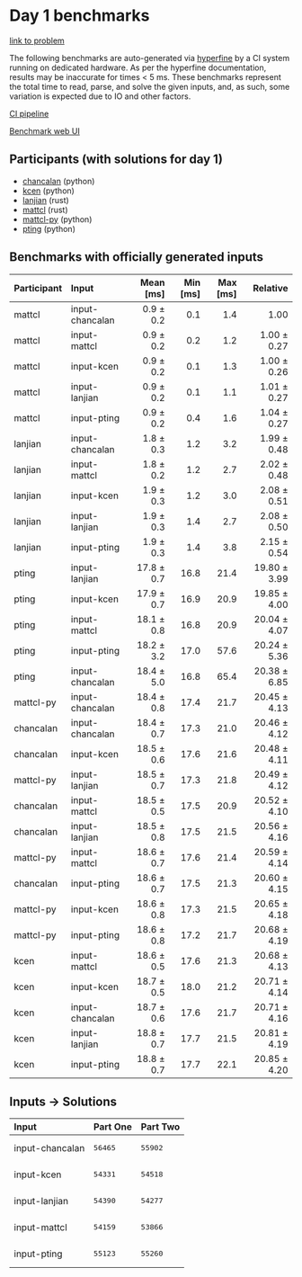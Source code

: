 # Day 1 benchmarks

[link to problem](https://adventofcode.com/2023/day/1)

The following benchmarks are auto-generated via
[hyperfine](https://github.com/sharkdp/hyperfine) by a CI system running on
dedicated hardware. As per the hyperfine documentation, results may be
inaccurate for times < 5 ms. These benchmarks represent the total time to read,
parse, and solve the given inputs, and, as such, some variation is expected due
to IO and other factors.

[CI pipeline](http://ci.papercode.net:8080/teams/main/pipelines/aoc2023)

[Benchmark web UI](https://aoc.ancalagon.black)


## Participants (with solutions for day 1)

- [chancalan](https://github.com/chancalan/aoc2023) (python)
- [kcen](https://github.com/kcen/aoc2023) (python)
- [lanjian](https://github.com/lanjian/aoc-2023) (rust)
- [mattcl](https://github.com/mattcl/aoc2023) (rust)
- [mattcl-py](https://github.com/mattcl/aoc2023-py) (python)
- [pting](https://github.com/pting/aoc2023) (python)


## Benchmarks with officially generated inputs

| Participant | Input | Mean [ms] | Min [ms] | Max [ms] | Relative |
|:---|:---|---:|---:|---:|---:|
| mattcl | input-chancalan | 0.9 ± 0.2 | 0.1 | 1.4 | 1.00 |
| mattcl | input-mattcl | 0.9 ± 0.2 | 0.2 | 1.2 | 1.00 ± 0.27 |
| mattcl | input-kcen | 0.9 ± 0.2 | 0.1 | 1.3 | 1.00 ± 0.26 |
| mattcl | input-lanjian | 0.9 ± 0.2 | 0.1 | 1.1 | 1.01 ± 0.27 |
| mattcl | input-pting | 0.9 ± 0.2 | 0.4 | 1.6 | 1.04 ± 0.27 |
| lanjian | input-chancalan | 1.8 ± 0.3 | 1.2 | 3.2 | 1.99 ± 0.48 |
| lanjian | input-mattcl | 1.8 ± 0.2 | 1.2 | 2.7 | 2.02 ± 0.48 |
| lanjian | input-kcen | 1.9 ± 0.3 | 1.2 | 3.0 | 2.08 ± 0.51 |
| lanjian | input-lanjian | 1.9 ± 0.3 | 1.4 | 2.7 | 2.08 ± 0.50 |
| lanjian | input-pting | 1.9 ± 0.3 | 1.4 | 3.8 | 2.15 ± 0.54 |
| pting | input-lanjian | 17.8 ± 0.7 | 16.8 | 21.4 | 19.80 ± 3.99 |
| pting | input-kcen | 17.9 ± 0.7 | 16.9 | 20.9 | 19.85 ± 4.00 |
| pting | input-mattcl | 18.1 ± 0.8 | 16.8 | 20.9 | 20.04 ± 4.07 |
| pting | input-pting | 18.2 ± 3.2 | 17.0 | 57.6 | 20.24 ± 5.36 |
| pting | input-chancalan | 18.4 ± 5.0 | 16.8 | 65.4 | 20.38 ± 6.85 |
| mattcl-py | input-chancalan | 18.4 ± 0.8 | 17.4 | 21.7 | 20.45 ± 4.13 |
| chancalan | input-chancalan | 18.4 ± 0.7 | 17.3 | 21.0 | 20.46 ± 4.12 |
| chancalan | input-kcen | 18.5 ± 0.6 | 17.6 | 21.6 | 20.48 ± 4.11 |
| mattcl-py | input-lanjian | 18.5 ± 0.7 | 17.3 | 21.8 | 20.49 ± 4.12 |
| chancalan | input-mattcl | 18.5 ± 0.5 | 17.5 | 20.9 | 20.52 ± 4.10 |
| chancalan | input-lanjian | 18.5 ± 0.8 | 17.5 | 21.5 | 20.56 ± 4.16 |
| mattcl-py | input-mattcl | 18.6 ± 0.7 | 17.6 | 21.4 | 20.59 ± 4.14 |
| chancalan | input-pting | 18.6 ± 0.7 | 17.5 | 21.3 | 20.60 ± 4.15 |
| mattcl-py | input-kcen | 18.6 ± 0.8 | 17.3 | 21.5 | 20.65 ± 4.18 |
| mattcl-py | input-pting | 18.6 ± 0.8 | 17.2 | 21.7 | 20.68 ± 4.19 |
| kcen | input-mattcl | 18.6 ± 0.5 | 17.6 | 21.3 | 20.68 ± 4.13 |
| kcen | input-kcen | 18.7 ± 0.5 | 18.0 | 21.2 | 20.71 ± 4.14 |
| kcen | input-chancalan | 18.7 ± 0.6 | 17.6 | 21.7 | 20.71 ± 4.16 |
| kcen | input-lanjian | 18.8 ± 0.7 | 17.7 | 21.5 | 20.81 ± 4.19 |
| kcen | input-pting | 18.8 ± 0.7 | 17.7 | 22.1 | 20.85 ± 4.20 |


## Inputs -> Solutions

| Input | Part One | Part Two |
|:---|:---|:---|
|input-chancalan|<pre>56465</pre>|<pre>55902</pre>|
|input-kcen|<pre>54331</pre>|<pre>54518</pre>|
|input-lanjian|<pre>54390</pre>|<pre>54277</pre>|
|input-mattcl|<pre>54159</pre>|<pre>53866</pre>|
|input-pting|<pre>55123</pre>|<pre>55260</pre>|